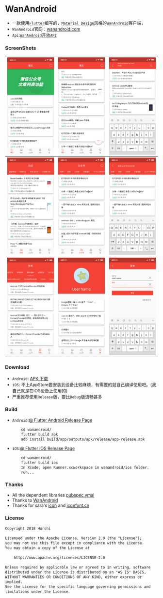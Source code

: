 # WanAndroid
* 一款使用[`Flutter`](https://github.com/flutter/flutter)编写的，[`Material Design`](https://flutter.io/widgets/material/)风格的[`WanAndroid`](http://wanandroid.com/)客户端，
* `WanAndroid`官网：[wanandroid.com](http://wanandroid.com/)
* `Api`:[`WanAndroid`开放`API`](http://wanandroid.com/blog/show/2)



### ScreenShots
![](sources/imgs/Screenshot_blog.png) |![](sources/imgs/Screenshot_blog_top.png) | ![](sources/imgs/Screenshot_search.png) 
:-------------------------:|:-------------------------:|:-------------------------:
![](sources/imgs/Screenshot_project.png)  |  ![](sources/imgs/Screenshot_wechat.png) |  ![](sources/imgs/Screenshot_wechat_search.png)
![](sources/imgs/Screenshot_system.png)  |  ![](sources/imgs/Screenshot_mine.png) |  ![](sources/imgs/Screenshot_login.png)

### Download
* `Android`: [APK 下载](https://github.com/hurshi/wanandroid/releases)
* `iOS`: 不上AppStore要安装到设备比较麻烦，有需要的就自己编译使用吧。(我自己就是在iOS设备上使用的)
* 严重推荐使用`Release`版，要比`Debug`版流畅甚多

### Build
* `Android`:[@ Flutter Android Release Page](https://flutter.io/android-release/)
	
	```
		cd wanandroid/
		flutter build apk
		adb install build/app/outputs/apk/release/app-release.apk
	```
* `iOS`:[@ Flutter iOS Release Page](https://flutter.io/ios-release/)
		
	```
		cd wanandroid/
		flutter build ios
		In Xcode, open Runner.xcworkspace in wanandroid/ios folder.
		run...
	```


### Thanks
* All the dependent libraries [pubspec.ymal](pubspec.yaml)
* Thanks to [WanAndroid](http://wanandroid.com/)
* Thanks for sara's [icon](sources/icon.ai) and [iconfont.cn](http://www.iconfont.cn/)


### License

   ```
   Copyright 2018 Hurshi

   Licensed under the Apache License, Version 2.0 (the "License");
   you may not use this file except in compliance with the License.
   You may obtain a copy of the License at

       http://www.apache.org/licenses/LICENSE-2.0

   Unless required by applicable law or agreed to in writing, software
   distributed under the License is distributed on an "AS IS" BASIS,
   WITHOUT WARRANTIES OR CONDITIONS OF ANY KIND, either express or implied.
   See the License for the specific language governing permissions and
   limitations under the License.
   ```
